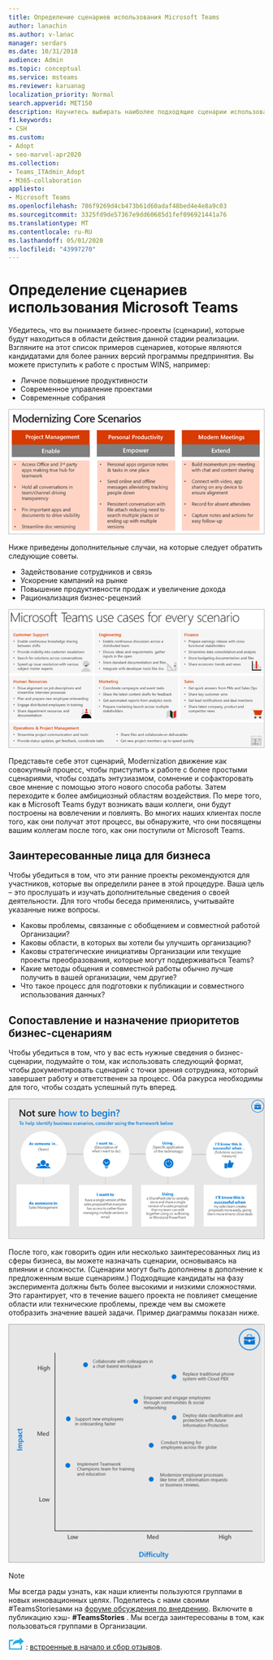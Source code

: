 ```yaml
---
title: Определение сценариев использования Microsoft Teams
author: lanachin
ms.author: v-lanac
manager: serdars
ms.date: 10/31/2018
audience: Admin
ms.topic: conceptual
ms.service: msteams
ms.reviewer: karuanag
localization_priority: Normal
search.appverid: MET150
description: Научитесь выбирать наиболее подходящие сценарии использования для этапа эксперимента, применяемого для принятия команд.
f1.keywords:
- CSH
ms.custom:
- Adopt
- seo-marvel-apr2020
ms.collection:
- Teams_ITAdmin_Adopt
- M365-collaboration
appliesto:
- Microsoft Teams
ms.openlocfilehash: 786f9269d4cb473b61d60adaf48bed4e4e8a9c03
ms.sourcegitcommit: 3325fd9de57367e9dd60685d1fef096921441a76
ms.translationtype: MT
ms.contentlocale: ru-RU
ms.lasthandoff: 05/01/2020
ms.locfileid: "43997270"
---
```

# <a name="define-usage-scenarios-for-microsoft-teams"></a>Определение сценариев использования Microsoft Teams

Убедитесь, что вы понимаете бизнес-проекты (сценарии), которые будут находиться в области действия данной стадии реализации. Взгляните на этот список примеров сценариев, которые являются кандидатами для более ранних версий программы предпринятия. Вы можете приступить к работе с простым WINS, например:

- Личное повышение продуктивности
- Современное управление проектами
- Современные собрания

![Пример трех основных сценариев](media/teams-adoption-modernizing-core-scenarios.png)

Ниже приведены дополнительные случаи, на которые следует обратить следующие советы.

- Задействование сотрудников и связь
- Ускорение кампаний на рынке
- Повышение продуктивности продаж и увеличение дохода
- Рационализация бизнес-рецензий

![Иллюстрация вариантов использования в Teams для каждого сценария](media/teams-adoption-use-cases.png)

Представьте себе этот сценарий, Modernization движение как совокупный процесс, чтобы приступить к работе с более простыми сценариями, чтобы создать энтузиазмом, сомнение и софакторовать свое мнение с помощью этого нового способа работы. Затем переходите к более амбициозный областям воздействия. По мере того, как в Microsoft Teams будут возникать ваши коллеги, они будут построены на вовлечении и повлиять. Во многих наших клиентах после того, как они получат этот процесс, вы обнаружите, что они посвящены вашим коллегам после того, как они поступили от Microsoft Teams.

## <a name="interview-business-stakeholders"></a>Заинтересованные лица для бизнеса

Чтобы убедиться в том, что эти ранние проекты рекомендуются для участников, которые вы определили ранее в этой процедуре. Ваша цель – это прослушать и изучать дополнительные сведения о своей деятельности. Для того чтобы беседа применялись, учитывайте указанные ниже вопросы.

- Каковы проблемы, связанные с обобщением и совместной работой Организации?
- Каковы области, в которых вы хотели бы улучшить организацию?
- Каковы стратегические инициативы Организации или текущие проекты преобразования, которые могут поддерживаться Teams?
- Какие методы общения и совместной работы обычно лучше получить в вашей организации, чем другие?
- Что такое процесс для подготовки к публикации и совместного использования данных?

## <a name="map-and-prioritize-business-scenarios"></a>Сопоставление и назначение приоритетов бизнес-сценариям

Чтобы убедиться в том, что у вас есть нужные сведения о бизнес-сценарии, подумайте о том, как использовать следующий формат, чтобы документировать сценарий с точки зрения сотрудника, который завершает работу и ответственен за процесс. Оба ракурса необходимы для того, чтобы создать успешный путь вперед.

![Иллюстрация платформы для идентификации сценариев](media/teams-adoption-identify-scenarios.png)

После того, как говорить один или несколько заинтересованных лиц из сферы бизнеса, вы можете назначать сценарии, основываясь на влиянии и сложности. (Сценарии могут быть дополнены в дополнение к предложенным выше сценариям.) Подходящие кандидаты на фазу эксперимента должны быть более высокими и низкими сложностями. Это гарантирует, что в течение вашего проекта не повлияет смещение области или технические проблемы, прежде чем вы сможете отобразить значение вашей задачи. Пример диаграммы показан ниже.

![Иллюстрация влияния и сложности сценария](media/teams-adoption-impact-difficulty.png)

> [!Note]
> Мы всегда рады узнать, как наши клиенты пользуются группами в новых инновационных целях. Поделитесь с нами своими #TeamsStoriesами на [форуме обсуждения по внедрению](https://techcommunity.microsoft.com/t5/driving-adoption/ct-p/DrivingAdoption). Включите в публикацию хэш- **#TeamsStories** . Мы всегда заинтересованы в том, как пользоваться группами в Организации.

![Значок, представляющий следующий шаг](media/teams-adoption-next-icon.png) : [встроенные в начало и сбор отзывов](teams-adoption-onboard-early-adopters.md).
